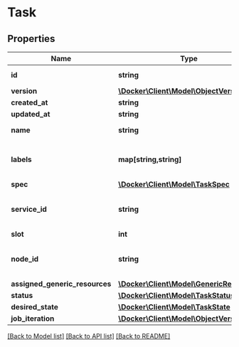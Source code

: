 # Task

## Properties
Name | Type | Description | Notes
------------ | ------------- | ------------- | -------------
**id** | **string** | The ID of the task. | [optional] 
**version** | [**\Docker\Client\Model\ObjectVersion**](ObjectVersion.md) |  | [optional] 
**created_at** | **string** |  | [optional] 
**updated_at** | **string** |  | [optional] 
**name** | **string** | Name of the task. | [optional] 
**labels** | **map[string,string]** | User-defined key/value metadata. | [optional] 
**spec** | [**\Docker\Client\Model\TaskSpec**](TaskSpec.md) |  | [optional] 
**service_id** | **string** | The ID of the service this task is part of. | [optional] 
**slot** | **int** |  | [optional] 
**node_id** | **string** | The ID of the node that this task is on. | [optional] 
**assigned_generic_resources** | [**\Docker\Client\Model\GenericResources**](GenericResources.md) |  | [optional] 
**status** | [**\Docker\Client\Model\TaskStatus**](TaskStatus.md) |  | [optional] 
**desired_state** | [**\Docker\Client\Model\TaskState**](TaskState.md) |  | [optional] 
**job_iteration** | [**\Docker\Client\Model\ObjectVersion**](ObjectVersion.md) |  | [optional] 

[[Back to Model list]](../../README.md#documentation-for-models) [[Back to API list]](../../README.md#documentation-for-api-endpoints) [[Back to README]](../../README.md)

